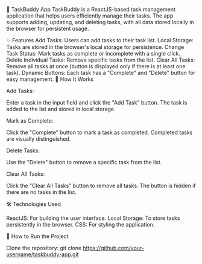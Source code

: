 🌟 TaskBuddy App
TaskBuddy is a ReactJS-based task management application that helps users efficiently manage their tasks. The app supports adding, updating, and deleting tasks, with all data stored locally in the browser for persistent usage.

✨ Features
Add Tasks: Users can add tasks to their task list.
Local Storage: Tasks are stored in the browser's local storage for persistence.
Change Task Status: Mark tasks as complete or incomplete with a single click.
Delete Individual Tasks: Remove specific tasks from the list.
Clear All Tasks: Remove all tasks at once (button is displayed only if there is at least one task).
Dynamic Buttons: Each task has a "Complete" and "Delete" button for easy management.
🔧 How It Works

Add Tasks:

Enter a task in the input field and click the "Add Task" button.
The task is added to the list and stored in local storage.

Mark as Complete:

Click the "Complete" button to mark a task as completed.
Completed tasks are visually distinguished.

Delete Tasks:

Use the "Delete" button to remove a specific task from the list.

Clear All Tasks:

Click the "Clear All Tasks" button to remove all tasks.
The button is hidden if there are no tasks in the list.

🛠️ Technologies Used

ReactJS: For building the user interface.
Local Storage: To store tasks persistently in the browser.
CSS: For styling the application.

🚀 How to Run the Project

Clone the repository:
git clone https://github.com/your-username/taskbuddy-app.git
